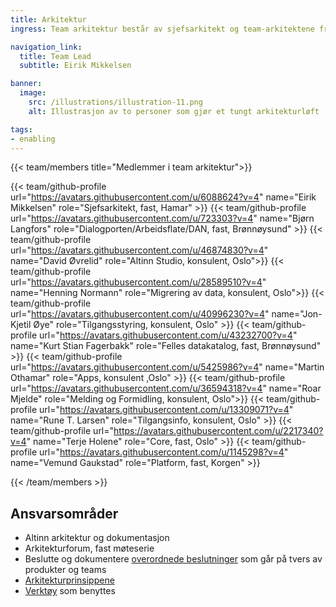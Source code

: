 ```yaml
---
title: Arkitektur
ingress: Team arkitektur består av sjefsarkitekt og team-arkitektene fra produkt-teamene, og sammen så tar vi arkitekturbeslutninger som går på tvers.

navigation_link:
  title: Team Lead
  subtitle: Eirik Mikkelsen

banner:
  image:
    src: /illustrations/illustration-11.png
    alt: Illustrasjon av to personer som gjør et tungt arkitekturløft

tags:
- enabling
---
```


{{< team/members title="Medlemmer i team arkitektur">}}

{{< team/github-profile url="https://avatars.githubusercontent.com/u/6088624?v=4" name="Eirik Mikkelsen" role="Sjefsarkitekt, fast, Hamar" >}}
{{< team/github-profile url="https://avatars.githubusercontent.com/u/723303?v=4" name="Bjørn Langfors" role="Dialogporten/Arbeidsflate/DAN, fast, Brønnøysund" >}}
{{< team/github-profile url="https://avatars.githubusercontent.com/u/46874830?v=4" name="David Øvrelid" role="Altinn Studio, konsulent, Oslo">}}
{{< team/github-profile url="https://avatars.githubusercontent.com/u/28589510?v=4" name="Henning Normann" role="Migrering av data, konsulent, Oslo">}}
{{< team/github-profile url="https://avatars.githubusercontent.com/u/40996230?v=4" name="Jon-Kjetil Øye" role="Tilgangsstyring, konsulent, Oslo" >}}
{{< team/github-profile url="https://avatars.githubusercontent.com/u/43232700?v=4" name="Kurt Stian Fagerbakk" role="Felles datakatalog, fast, Brønnøysund" >}}
{{< team/github-profile url="https://avatars.githubusercontent.com/u/5425986?v=4" name="Martin Othamar" role="Apps, konsulent ,Oslo" >}}
{{< team/github-profile url="https://avatars.githubusercontent.com/u/36594318?v=4" name="Roar Mjelde" role="Melding og Formidling, konsulent, Oslo">}}
{{< team/github-profile url="https://avatars.githubusercontent.com/u/13309071?v=4" name="Rune T. Larsen" role="Tilgangsinfo, konsulent, Oslo" >}}
{{< team/github-profile url="https://avatars.githubusercontent.com/u/2217340?v=4" name="Terje Holene" role="Core, fast, Oslo" >}}
{{< team/github-profile url="https://avatars.githubusercontent.com/u/1145298?v=4" name="Vemund Gaukstad" role="Platform, fast, Korgen" >}}

{{< /team/members >}}


## Ansvarsområder

- Altinn arkitektur og dokumentasjon
- Arkitekturforum, fast møteserie
- Beslutte og dokumentere [overordnede beslutninger](https://github.com/orgs/Altinn/projects/131) som går på tvers av produkter og teams
- [Arkitekturprinsippene](../../produktutviklingsmodell/prinsipper/arkitektur)
- [Verktøy](https://docs.altinn.studio/technology/tools/) som benyttes
